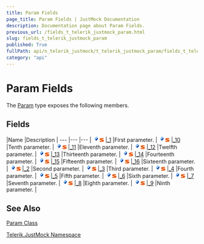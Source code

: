 ```yaml
---
title: Param Fields
page_title: Param Fields | JustMock Documentation
description: Documentation page about Param Fields.
previous_url: /fields_t_telerik_justmock_param.html
slug: fields_t_telerik_justmock_param
published: True
fullPath: api/n_telerik_justmock/t_telerik_justmock_param/fields_t_telerik_justmock_param/fields_t_telerik_justmock_param
category: "api"
---
```


# Param Fields



The [Param](t_telerik_justmock_param) type exposes the following members.

## Fields



 |Name |Description |
--- |--- |--- |
![Public field](/icons/pubfield.gif)![Static member](/icons/static.gif) |[_1](f_telerik_justmock_param__1) |First parameter. |
![Public field](/icons/pubfield.gif)![Static member](/icons/static.gif) |[_10](f_telerik_justmock_param__10) |Tenth parameter. |
![Public field](/icons/pubfield.gif)![Static member](/icons/static.gif) |[_11](f_telerik_justmock_param__11) |Eleventh parameter. |
![Public field](/icons/pubfield.gif)![Static member](/icons/static.gif) |[_12](f_telerik_justmock_param__12) |Twelfth parameter. |
![Public field](/icons/pubfield.gif)![Static member](/icons/static.gif) |[_13](f_telerik_justmock_param__13) |Thirteenth parameter. |
![Public field](/icons/pubfield.gif)![Static member](/icons/static.gif) |[_14](f_telerik_justmock_param__14) |Fourteenth parameter. |
![Public field](/icons/pubfield.gif)![Static member](/icons/static.gif) |[_15](f_telerik_justmock_param__15) |Fifteenth parameter. |
![Public field](/icons/pubfield.gif)![Static member](/icons/static.gif) |[_16](f_telerik_justmock_param__16) |Sixteenth parameter. |
![Public field](/icons/pubfield.gif)![Static member](/icons/static.gif) |[_2](f_telerik_justmock_param__2) |Second parameter. |
![Public field](/icons/pubfield.gif)![Static member](/icons/static.gif) |[_3](f_telerik_justmock_param__3) |Third parameter. |
![Public field](/icons/pubfield.gif)![Static member](/icons/static.gif) |[_4](f_telerik_justmock_param__4) |Fourth parameter. |
![Public field](/icons/pubfield.gif)![Static member](/icons/static.gif) |[_5](f_telerik_justmock_param__5) |Fifth parameter. |
![Public field](/icons/pubfield.gif)![Static member](/icons/static.gif) |[_6](f_telerik_justmock_param__6) |Sixth parameter. |
![Public field](/icons/pubfield.gif)![Static member](/icons/static.gif) |[_7](f_telerik_justmock_param__7) |Seventh parameter. |
![Public field](/icons/pubfield.gif)![Static member](/icons/static.gif) |[_8](f_telerik_justmock_param__8) |Eighth parameter. |
![Public field](/icons/pubfield.gif)![Static member](/icons/static.gif) |[_9](f_telerik_justmock_param__9) |Ninth parameter. |


## See Also



 [Param Class](t_telerik_justmock_param) 

 [Telerik.JustMock Namespace](n_telerik_justmock) 



